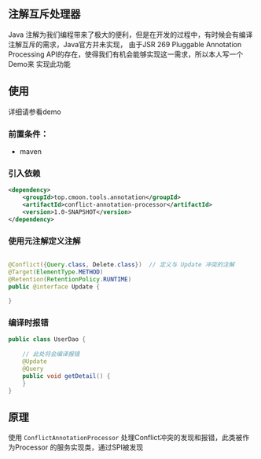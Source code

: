 ## 注解互斥处理器

Java 注解为我们编程带来了极大的便利，但是在开发的过程中，有时候会有编译注解互斥的需求，Java官方并未实现，
由于JSR 269  Pluggable Annotation Processing API的存在，使得我们有机会能够实现这一需求，所以本人写一个Demo来
实现此功能


## 使用

详细请参看demo

### 前置条件：
* maven


### 引入依赖

```xml
<dependency>
    <groupId>top.cmoon.tools.annotation</groupId>
    <artifactId>conflict-annotation-processor</artifactId>
    <version>1.0-SNAPSHOT</version>
</dependency>
```

### 使用元注解定义注解
```java

@Conflict({Query.class, Delete.class})  // 定义与 Update 冲突的注解
@Target(ElementType.METHOD)
@Retention(RetentionPolicy.RUNTIME)
public @interface Update {
    
}
```
### 编译时报错

```java
public class UserDao {
    
    // 此处将会编译报错
    @Update
    @Query
    public void getDetail() {
    }
}

```

## 原理

使用
```ConflictAnnotationProcessor``` 处理Conflict冲突的发现和报错，此类被作为Processor 的服务实现类，通过SPI被发现










